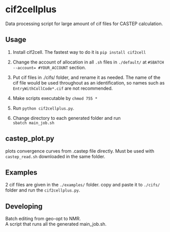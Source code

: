 # cif2cellplus
Data processing script for large amount of cif files for CASTEP calculation.

## Usage
1. Install cif2cell. The fastest way to do it is ```pip install cif2cell```

2. Change the account of allocation in all `.sh` files in `./default/` at  ```#SBATCH --account= #YOUR_ACCOUNT``` section.

3. Put cif files in ./cifs/ folder, and rename it as needed. The name of the cif file would be used throughout as an identification, so names such as `EntryWithCollCode*.cif` are not recommended.

4. Make scripts executable by `chmod 755 *`

5. Run `python cif2cellplus.py`.

6. Change directory to each generated folder and run\
`sbatch main_job.sh`

## castep_plot.py
plots convergence curves from .castep file directly. Must be used with `castep_read.sh` downloaded in the same folder.

## Examples
2 cif files are given in the `./examples/` folder. copy and paste it to `./cifs/` folder and run the `cif2cellplus.py`.
## Developing
Batch editing from geo-opt to NMR.\
A script that runs all the generated main_job.sh.
